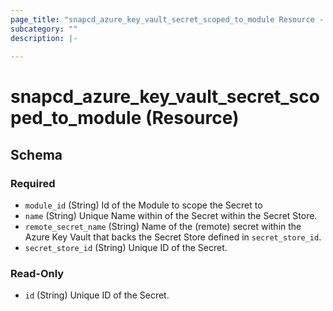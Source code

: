 ```yaml
---
page_title: "snapcd_azure_key_vault_secret_scoped_to_module Resource - snapcd"
subcategory: ""
description: |-
  
---
```


# snapcd_azure_key_vault_secret_scoped_to_module (Resource)






<!-- schema generated by tfplugindocs -->
## Schema

### Required

- `module_id` (String) Id of the Module to scope the Secret to
- `name` (String) Unique Name within of the Secret within the Secret Store.
- `remote_secret_name` (String) Name of the (remote) secret within the Azure Key Vault that backs the Secret Store defined in `secret_store_id`.
- `secret_store_id` (String) Unique ID of the Secret.

### Read-Only

- `id` (String) Unique ID of the Secret.
